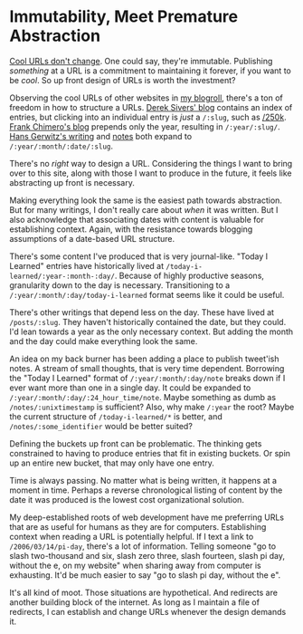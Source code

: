 <!--data 2020-12-22 -->

# Immutability, Meet Premature Abstraction

[Cool URLs don't change][].
One could say, they're immutable.
Publishing _something_ at a URL is a commitment to maintaining it forever, if you want to be _cool_.
So up front design of URLs is worth the investment?

Observing the cool URLs of other websites in [my blogroll][], there's a ton of freedom in how to structure a URLs.
[Derek Sivers' blog][] contains an index of entries, but clicking into an individual entry is _just_ a `/:slug`, such as [/250k][].
[Frank Chimero's blog][] prepends only the year, resulting in `/:year/:slug/`.
[Hans Gerwitz's writing][] and [notes][] both expand to `/:year/:month/:date/:slug`.

There's no _right_ way to design a URL.
Considering the things I want to bring over to this site, along with those I want to produce in the future, it feels like abstracting up front is necessary.

Making everything look the same is the easiest path towards abstraction.
But for many writings, I don't really care about _when_ it was written.
But I also acknowledge that associating dates with content is valuable for establishing context.
Again, with the resistance towards blogging assumptions of a date-based URL structure.

There's some content I've produced that is very journal-like.
"Today I Learned" entries have historically lived at `/today-i-learned/:year-:month-:day/`.
Because of highly productive seasons, granularity down to the day is necessary.
Transitioning to a `/:year/:month/:day/today-i-learned` format seems like it could be useful.

There's other writings that depend less on the day.
These have lived at `/posts/:slug`.
They haven't historically contained the date, but they could.
I'd lean towards a year as the only necessary context.
But adding the month and the day could make everything look the same.

An idea on my back burner has been adding a place to publish tweet'ish notes.
A stream of small thoughts, that is very time dependent.
Borrowing the "Today I Learned" format of `/:year/:month/:day/note` breaks down if I ever want more than one in a single day.
It could be expanded to `/:year/:month/:day/:24_hour_time/note`.
Maybe something as dumb as `/notes/:unixtimestamp` is sufficient?
Also, why make `/:year` the root?
Maybe the current structure of `/today-i-learned/*` is better, and `/notes/:some_identifier` would be better suited?

Defining the buckets up front can be problematic.
The thinking gets constrained to having to produce entries that fit in existing buckets.
Or spin up an entire new bucket, that may only have one entry.

Time is always passing.
No matter what is being written, it happens at a moment in time.
Perhaps a reverse chronological listing of content by the date it was produced is the lowest cost organizational solution.

My deep-established roots of web development have me preferring URLs that are as useful for humans as they are for computers.
Establishing context when reading a URL is potentially helpful.
If I text a link to `/2006/03/14/pi-day`, there's a lot of information.
Telling someone "go to slash two-thousand and six, slash zero three, slash fourteen, slash pi day, without the e, on my website" when sharing away from computer is exhausting.
It'd be much easier to say "go to slash pi day, without the e".

It's all kind of moot.
Those situations are hypothetical.
And redirects are another building block of the internet.
As long as I maintain a file of redirects, I can establish and change URLs whenever the design demands it.

[cool urls don't change]: https://www.w3.org/Provider/Style/URI.html
[my blogroll]: /blogroll/
[derek sivers' blog]: https://sive.rs/blog/
[/250k]: https://sive.rs/blog/
[frank chimero's blog]: https://frankchimero.com/blog/2020/now/
[hans gerwitz's writing]: https://hans.gerwitz.com/writing/
[notes]: https://hans.gerwitz.com/notes/